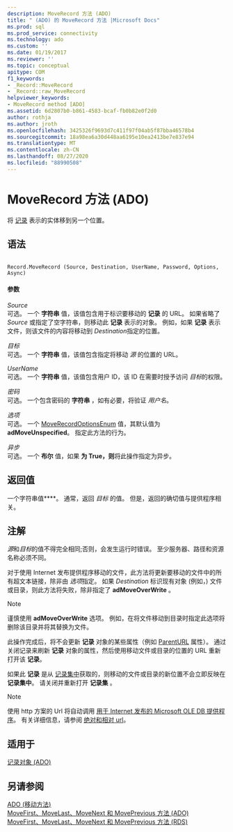 ```yaml
---
description: MoveRecord 方法 (ADO)
title: " (ADO) 的 MoveRecord 方法 |Microsoft Docs"
ms.prod: sql
ms.prod_service: connectivity
ms.technology: ado
ms.custom: ''
ms.date: 01/19/2017
ms.reviewer: ''
ms.topic: conceptual
apitype: COM
f1_keywords:
- _Record::MoveRecord
- _Record::raw_MoveRecord
helpviewer_keywords:
- MoveRecord method [ADO]
ms.assetid: 6d2807b0-b861-4583-bcaf-fb0b82e0f2d0
author: rothja
ms.author: jroth
ms.openlocfilehash: 3425326f9693d7c411f97f04ab5f87bba46578b4
ms.sourcegitcommit: 18a98ea6a30d448aa6195e10ea2413be7e837e94
ms.translationtype: MT
ms.contentlocale: zh-CN
ms.lasthandoff: 08/27/2020
ms.locfileid: "88990508"
---
```

# <a name="moverecord-method-ado"></a>MoveRecord 方法 (ADO)
将 [记录](./record-object-ado.md) 表示的实体移到另一个位置。  
  
## <a name="syntax"></a>语法  
  
```  
  
Record.MoveRecord (Source, Destination, UserName, Password, Options, Async)  
```  
  
#### <a name="parameters"></a>参数  
 *Source*  
 可选。 一个 **字符串** 值，该值包含用于标识要移动的 **记录** 的 URL。 如果省略了 *Source* 或指定了空字符串，则移动此 **记录** 表示的对象。 例如，如果 **记录** 表示文件，则该文件的内容将移动到 *Destination*指定的位置。  
  
 *目标*  
 可选。 一个 **字符串** 值，该值包含指定将移动 *源* 的位置的 URL。  
  
 *UserName*  
 可选。 一个 **字符串** 值，该值包含用户 ID，该 ID 在需要时授予访问 *目标*的权限。  
  
 *密码*  
 可选。 一个包含密码的 **字符串** ，如有必要，将验证 *用户名*。  
  
 *选项*  
 可选。 一个 [MoveRecordOptionsEnum](./moverecordoptionsenum.md) 值，其默认值为 **adMoveUnspecified**。 指定此方法的行为。  
  
 *异步*  
 可选。 一个 **布尔** 值，如果 **为 True，则**将此操作指定为异步。  
  
## <a name="return-value"></a>返回值  
 一个字符串值****。 通常，返回 *目标* 的值。 但是，返回的确切值与提供程序相关。  
  
## <a name="remarks"></a>注解  
 *源*和*目标*的值不得完全相同;否则，会发生运行时错误。 至少服务器、路径和资源名称必须不同。  
  
 对于使用 Internet 发布提供程序移动的文件，此方法将更新要移动的文件中的所有超文本链接，除非由 *选项*指定。 如果 *Destination* 标识现有对象 (例如，) 文件或目录，则此方法将失败，除非指定了 **adMoveOverWrite** 。  
  
> [!NOTE]
>  谨慎使用 **adMoveOverWrite** 选项。 例如，在将文件移动到目录时指定此选项将删除该目录并将其替换为文件。  
  
 此操作完成后，将不会更新 **记录** 对象的某些属性（例如 [ParentURL](./parenturl-property-ado.md) 属性）。 通过关闭记录来刷新 **记录** 对象的属性，然后使用移动文件或目录的位置的 URL 重新打开该 **记录**。  
  
 如果此 **记录** 是从 [记录集中](./recordset-object-ado.md)获取的，则移动的文件或目录的新位置不会立即反映在 **记录集中**。 请关闭并重新打开 **记录集** 。  
  
> [!NOTE]
>  使用 http 方案的 Url 将自动调用 [用于 Internet 发布的 Microsoft OLE DB 提供程序](../../guide/appendixes/microsoft-ole-db-provider-for-internet-publishing.md)。 有关详细信息，请参阅 [绝对和相对 url](../../guide/data/absolute-and-relative-urls.md)。  
  
## <a name="applies-to"></a>适用于  
 [记录对象 (ADO)](./record-object-ado.md)  
  
## <a name="see-also"></a>另请参阅  
 [ADO (移动方法) ](./move-method-ado.md)   
 [MoveFirst、MoveLast、MoveNext 和 MovePrevious 方法 (ADO) ](./movefirst-movelast-movenext-and-moveprevious-methods-ado.md)   
 [MoveFirst、MoveLast、MoveNext 和 MovePrevious 方法 (RDS)](../rds-api/movefirst-movelast-movenext-and-moveprevious-methods-rds.md)